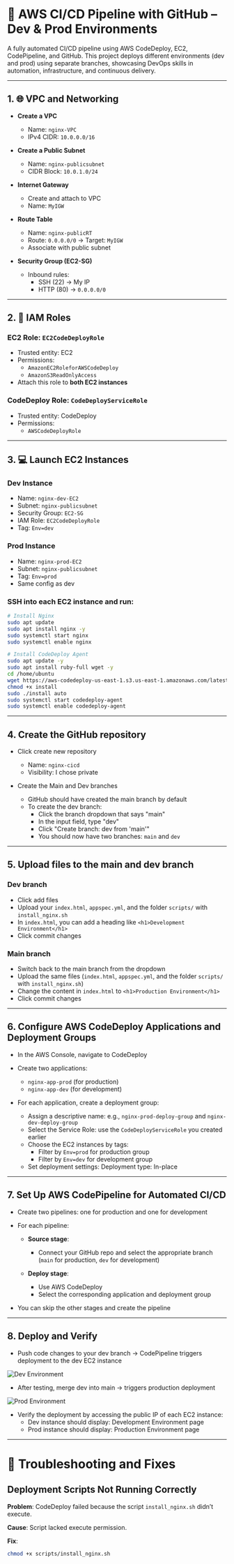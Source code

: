 
# 🚀 AWS CI/CD Pipeline with GitHub – Dev & Prod Environments

A fully automated CI/CD pipeline using AWS CodeDeploy, EC2, CodePipeline, and GitHub. This project deploys different environments (dev and prod) using separate branches, showcasing DevOps skills in automation, infrastructure, and continuous delivery.

---

## 1. 🌐 VPC and Networking

- **Create a VPC**
  - Name: `nginx-VPC`
  - IPv4 CIDR: `10.0.0.0/16`

- **Create a Public Subnet**
  - Name: `nginx-publicsubnet`
  - CIDR Block: `10.0.1.0/24`

- **Internet Gateway**
  - Create and attach to VPC
  - Name: `MyIGW`

- **Route Table**
  - Name: `nginx-publicRT`
  - Route: `0.0.0.0/0` → Target: `MyIGW`
  - Associate with public subnet

- **Security Group (EC2-SG)**
  - Inbound rules:
    - SSH (22) → My IP
    - HTTP (80) → `0.0.0.0/0`

---

## 2. 🔐 IAM Roles

### EC2 Role: `EC2CodeDeployRole`

- Trusted entity: EC2
- Permissions:
  - `AmazonEC2RoleforAWSCodeDeploy`
  - `AmazonS3ReadOnlyAccess`
- Attach this role to **both EC2 instances**

### CodeDeploy Role: `CodeDeployServiceRole`

- Trusted entity: CodeDeploy
- Permissions:
  - `AWSCodeDeployRole`

---

## 3. 💻 Launch EC2 Instances

### Dev Instance

- Name: `nginx-dev-EC2`
- Subnet: `nginx-publicsubnet`
- Security Group: `EC2-SG`
- IAM Role: `EC2CodeDeployRole`
- Tag: `Env=dev`

### Prod Instance

- Name: `nginx-prod-EC2`
- Subnet: `nginx-publicsubnet`
- Tag: `Env=prod`
- Same config as dev

### SSH into each EC2 instance and run:

```bash
# Install Nginx
sudo apt update
sudo apt install nginx -y
sudo systemctl start nginx
sudo systemctl enable nginx

# Install CodeDeploy Agent
sudo apt update -y
sudo apt install ruby-full wget -y
cd /home/ubuntu
wget https://aws-codedeploy-us-east-1.s3.us-east-1.amazonaws.com/latest/install
chmod +x install
sudo ./install auto
sudo systemctl start codedeploy-agent
sudo systemctl enable codedeploy-agent
```

---

## 4. Create the GitHub repository

- Click create new repository
  - Name: `nginx-cicd`
  - Visibility: I chose private

- Create the Main and Dev branches

  - GitHub should have created the main branch by default
  - To create the dev branch:
    - Click the branch dropdown that says "main"
    - In the input field, type "dev"
    - Click "Create branch: dev from 'main'"
    - You should now have two branches: `main` and `dev`

---

## 5. Upload files to the main and dev branch

### Dev branch

- Click add files
- Upload your `index.html`, `appspec.yml`, and the folder `scripts/` with `install_nginx.sh`
- In `index.html`, you can add a heading like `<h1>Development Environment</h1>`
- Click commit changes

### Main branch

- Switch back to the main branch from the dropdown
- Upload the same files (`index.html`, `appspec.yml`, and the folder `scripts/` with `install_nginx.sh`)
- Change the content in `index.html` to `<h1>Production Environment</h1>`
- Click commit changes

---

## 6. Configure AWS CodeDeploy Applications and Deployment Groups

- In the AWS Console, navigate to CodeDeploy
- Create two applications:
  - `nginx-app-prod` (for production)
  - `nginx-app-dev` (for development)

- For each application, create a deployment group:
  - Assign a descriptive name: e.g., `nginx-prod-deploy-group` and `nginx-dev-deploy-group`
  - Select the Service Role: use the `CodeDeployServiceRole` you created earlier
  - Choose the EC2 instances by tags:
    - Filter by `Env=prod` for production group
    - Filter by `Env=dev` for development group
  - Set deployment settings: Deployment type: In-place

---

## 7. Set Up AWS CodePipeline for Automated CI/CD

- Create two pipelines: one for production and one for development

- For each pipeline:

  - **Source stage**:
    - Connect your GitHub repo and select the appropriate branch (`main` for production, `dev` for development)
  
  - **Deploy stage**:
    - Use AWS CodeDeploy
    - Select the corresponding application and deployment group

- You can skip the other stages and create the pipeline

---

## 8. Deploy and Verify

- Push code changes to your dev branch → CodePipeline triggers deployment to the dev EC2 instance

![Dev Environment](README_Assets/dev-pipeline.png)
- After testing, merge dev into main → triggers production deployment

![Prod Environment](README_Assets/prod-pipeline.png)
- Verify the deployment by accessing the public IP of each EC2 instance:
  - Dev instance should display: Development Environment page
  - Prod instance should display: Production Environment page

---

# 🔧 Troubleshooting and Fixes

## Deployment Scripts Not Running Correctly

**Problem**: CodeDeploy failed because the script `install_nginx.sh` didn’t execute.

**Cause**: Script lacked execute permission.

**Fix**:

```bash
chmod +x scripts/install_nginx.sh
```
